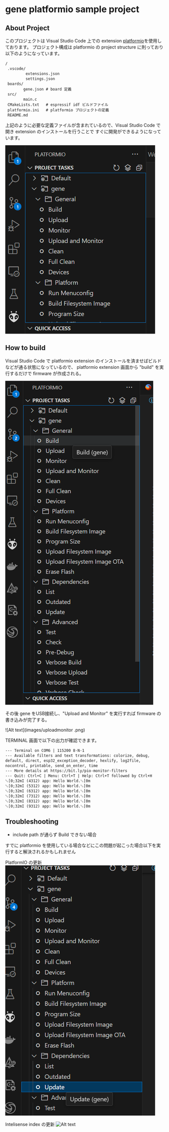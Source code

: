 # gene platformio sample project

## About Project

このプロジェクトは Visual Studio Code 上での extension [platformio](https://platformio.org/)を使用しております。
プロジェクト構成は platformio の project structure に則っており以下のようになっています。

```
/
 .vscode/
         extensions.json
         settings.json
 boards/
        gene.json # board 定義
 src/
        main.c
 CMakeLists.txt   # espressif idf ビルドファイル
 platformio.ini   # platformio プロジェクトの定義
 README.md
```

上記のように必要な定義ファイルが含まれているので、Visual Studio Code で開き extension のインストールを行うことで
すぐに開発ができるようになっています。

![Alt text](images/list.png)

## How to build

Visual Studio Code で platformio extension のインストールを済ませばビルドなどが通る状態になっているので、
platformio extension 画面から "build" を実行するだけで firmware が作成される。

![Alt text](images/build.png)

その後 gene をUSB接続し、"Upload and Monitor" を実行すれば firmware の書き込みが完了する。

![Alt text](images/uploadmonitor
.png)

TERMINAL 画面で以下の出力が確認できます。

```
--- Terminal on COM6 | 115200 8-N-1
--- Available filters and text transformations: colorize, debug, default, direct, esp32_exception_decoder, hexlify, log2file, nocontrol, printable, send_on_enter, time
--- More details at https://bit.ly/pio-monitor-filters
--- Quit: Ctrl+C | Menu: Ctrl+T | Help: Ctrl+T followed by Ctrl+H
␛[0;32mI (4312) app: Hello World.␛[0m
␛[0;32mI (5312) app: Hello World.␛[0m
␛[0;32mI (6312) app: Hello World.␛[0m
␛[0;32mI (7312) app: Hello World.␛[0m
␛[0;32mI (8312) app: Hello World.␛[0m
␛[0;32mI (9312) app: Hello World.␛[0m
```

## Troubleshooting

* include path が通らず Build できない場合

すでに platformio を使用している場合などにこの問題が起こった場合以下を実行すると解決されるかもしれません

PlatformIO の更新
![Alt text](images/update.png)

Intelisense index の更新
![Alt text](reindex.png)